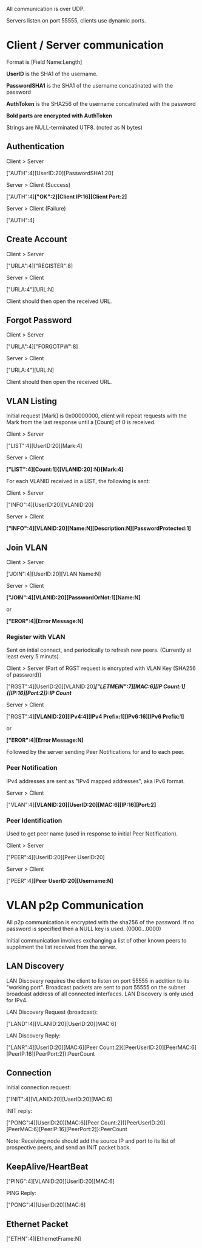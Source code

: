 All communication is over UDP.

Servers listen on port 55555, clients use dynamic ports.

# Client / Server communication

Format is [Field Name:Length]

**UserID** is the SHA1 of the username.

**PasswordSHA1** is the SHA1 of the username concatinated with the password

**AuthToken** is the SHA256 of the username concatinated with the password

**Bold parts are encrypted with AuthToken**

Strings are NULL-terminated UTF8. (noted as N bytes)

## Authentication

Client > Server

["AUTH":4][UserID:20][PasswordSHA1:20]

Server > Client (Success)

["AUTH":4]**["OK":2][Client IP:16][Client Port:2]**

Server > Client (Failure)

["AUTH":4]

## Create Account

Client > Server

["URLA":4]["REGISTER":8]

Server > Client

["URLA:4"][URL:N]

Client should then open the received URL.

## Forgot Password

Client > Server

["URLA":4]["FORGOTPW":8]

Server > Client

["URLA:4"][URL:N]

Client should then open the received URL.

## VLAN Listing

Initial request [Mark] is 0x00000000, client will repeat requests with the Mark from the last response until a [Count] of 0 is received.

Client > Server

["LIST":4][UserID:20][Mark:4]

Server > Client

**["LIST":4][Count:1]{[VLANID:20]:N}[Mark:4]**

For each VLANID received in a LIST, the following is sent:

Client > Server

["INFO":4][UserID:20][VLANID:20]

Server > Client

**["INFO":4][VLANID:20][Name:N][Description:N][PasswordProtected:1]**

## Join VLAN

Client > Server

["JOIN":4][UserID:20][VLAN Name:N]

Server > Client

**["JOIN":4][VLANID:20][PasswordOrNot:1][Name:N]**

or

**["EROR":4][Error Message:N]**

### Register with VLAN

Sent on intial connect, and periodically to refresh new peers. (Currently at least every 5 minuts)

Client > Server (Part of RGST request is encrypted with VLAN Key (SHA256 of password))

["RGST":4][UserID:20][VLANID:20]***["LETMEIN":7][MAC:6][IP Count:1]{[IP:16][Port:2]}:IP Count***

Server > Client

["RGST":4]**[VLANID:20][IPv4:4][IPv4 Prefix:1][IPv6:16][IPv6 Prefix:1]**

or

**["EROR":4][Error Message:N]**

Followed by the server sending Peer Notifications for and to each peer.

### Peer Notification

IPv4 addresses are sent as "IPv4 mapped addresses", aka IPv6 format.

Server > Client

["VLAN":4]**[VLANID:20][UserID:20][MAC:6][IP:16][Port:2]**

### Peer Identification

Used to get peer name (used in response to initial Peer Notification).

Client > Server

["PEER":4][UserID:20][Peer UserID:20]

Server > Client

["PEER":4]**[Peer UserID:20][Username:N]**

# VLAN p2p Communication

All p2p communication is encrypted with the sha256 of the password. If no password is specified then a NULL key is used. (0000...0000)

Initial communication involves exchanging a list of other known peers to suppliment the list received from the server.

## LAN Discovery

LAN Discovery requires the client to listen on port 55555 in addition to its "working port".
Broadcast packets are sent to port 55555 on the subnet broadcast address of all connected interfaces.
LAN Discovery is only used for IPv4.

LAN Discovery Request (broadcast):

["LAND":4][VLANID:20][UserID:20][MAC:6]

LAN Discovery Reply:

["LANR":4][UserID:20][MAC:6][Peer Count:2]{[PeerUserID:20][PeerMAC:6][PeerIP:16][PeerPort:2]}:PeerCount

## Connection

Initial connection request:

["INIT":4][VLANID:20][UserID:20][MAC:6]

INIT reply:

["PONG":4][UserID:20][MAC:6][Peer Count:2]{[PeerUserID:20][PeerMAC:6][PeerIP:16][PeerPort:2]}:PeerCount

Note: Receiving node should add the source IP and port to its list of prospective peers, and send an INIT packet back.

## KeepAlive/HeartBeat

["PING":4][VLANID:20][UserID:20][MAC:6]

PING Reply:

["PONG":4][UserID:20][MAC:6]

## Ethernet Packet

["ETHN":4][EthernetFrame:N]